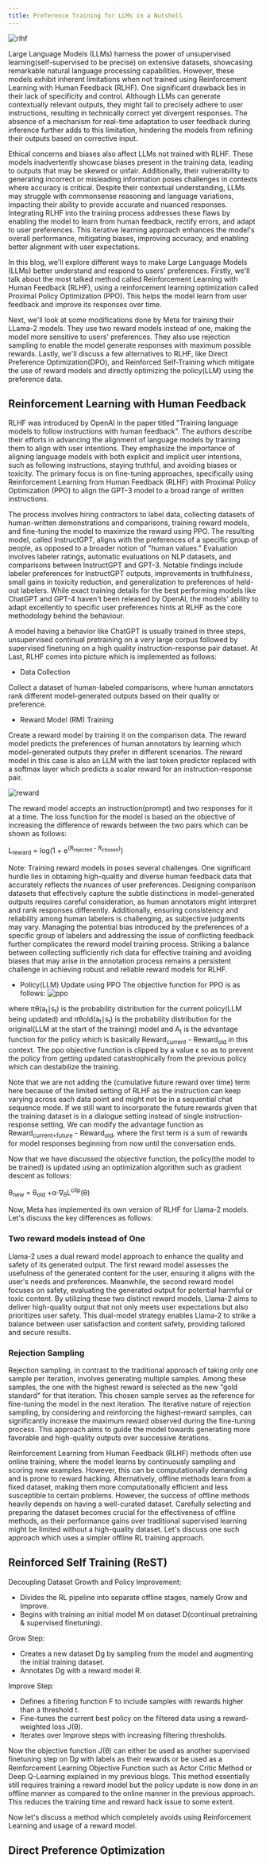 ```yaml
---
title: Preference Training for LLMs in a Nutshell
---
```


![rlhf](https://github.com/spraphul/blog/blob/gh-pages/_posts/rlhf.png?raw=true)

Large Language Models (LLMs) harness the power of unsupervised learning(self-supervised to be precise) on extensive datasets, showcasing remarkable natural language processing capabilities. However, these models exhibit inherent limitations when not trained using Reinforcement Learning with Human Feedback (RLHF). One significant drawback lies in their lack of specificity and control. Although LLMs can generate contextually relevant outputs, they might fail to precisely adhere to user instructions, resulting in technically correct yet divergent responses. The absence of a mechanism for real-time adaptation to user feedback during inference further adds to this limitation, hindering the models from refining their outputs based on corrective input.

Ethical concerns and biases also affect LLMs not trained with RLHF. These models inadvertently showcase biases present in the training data, leading to outputs that may be skewed or unfair. Additionally, their vulnerability to generating incorrect or misleading information poses challenges in contexts where accuracy is critical. Despite their contextual understanding, LLMs may struggle with commonsense reasoning and language variations, impacting their ability to provide accurate and nuanced responses. Integrating RLHF into the training process addresses these flaws by enabling the model to learn from human feedback, rectify errors, and adapt to user preferences. This iterative learning approach enhances the model's overall performance, mitigating biases, improving accuracy, and enabling better alignment with user expectations. 

In this blog, we'll explore different ways to make Large Language Models (LLMs) better understand and respond to users' preferences. Firstly, we'll talk about the most talked method called Reinforcement Learning with Human Feedback (RLHF), using a reinforcement learning optimization called Proximal Policy Optimization (PPO). This helps the model learn from user feedback and improve its responses over time.

Next, we'll look at some modifications done by Meta for training their LLama-2 models. They use two reward models instead of one, making the model more sensitive to users' preferences. They also use rejection sampling to enable the model generate responses with maximum possible rewards. Lastly, we'll discuss a few alternatives to RLHF, like Direct Preference Optimization(DPO), and Reinforced Self-Training which mitigate the use of reward models and directly optimizing the policy(LLM) using the preference data.

## Reinforcement Learning with Human Feedback
RLHF was introduced by OpenAI in the paper titled "Training language models to follow instructions with human feedback". The authors describe their efforts in advancing the alignment of language models by training them to align with user intentions. They emphasize the importance of aligning language models with both explicit and implicit user intentions, such as following instructions, staying truthful, and avoiding biases or toxicity. The primary focus is on fine-tuning approaches, specifically using Reinforcement Learning from Human Feedback (RLHF) with Proximal Policy Optimization (PPO) to align the GPT-3 model to a broad range of written instructions.

The process involves hiring contractors to label data, collecting datasets of human-written demonstrations and comparisons, training reward models, and fine-tuning the model to maximize the reward using PPO. The resulting model, called InstructGPT, aligns with the preferences of a specific group of people, as opposed to a broader notion of "human values." Evaluation involves labeler ratings, automatic evaluations on NLP datasets, and comparisons between InstructGPT and GPT-3. Notable findings include labeler preferences for InstructGPT outputs, improvements in truthfulness, small gains in toxicity reduction, and generalization to preferences of held-out labelers. While exact training details for the best performing models like ChatGPT and GPT-4 haven't been released by OpenAI, the models' ability to adapt excellently to specific user preferences hints at RLHF as the core methodology behind the behaviour. 

A model having a behavior like ChatGPT is usually trained in three steps, unsupervised continual pretraining on a very large corpus followed by supervised finetuning on a high quality instruction-response pair dataset. At Last, RLHF comes into picture which is implemented as follows:

- Data Collection

Collect a dataset of human-labeled comparisons, where human annotators rank different model-generated outputs based on their quality or preference.

- Reward Model (RM) Training

Create a reward model by training it on the comparison data. The reward model predicts the preferences of human annotators by learning which model-generated outputs they prefer in different scenarios. The reward model in this case is also an LLM with the last token predictor replaced with a softmax layer which predicts a scalar reward for an instruction-response pair.

![reward](https://github.com/spraphul/blog/blob/gh-pages/_posts/reward.png?raw=true)

The reward model accepts an instruction(prompt) and two responses for it at a time. The loss function for the model is based on the objective of increasing the difference of rewards between the two pairs which can be shown as follows:

L<sub>reward</sub> = log(1 + e<sup>(R<sub>rejected</sub> - R<sub>chosen</sub>)</sup>)

Note: Training reward models in poses several challenges. One significant hurdle lies in obtaining high-quality and diverse human feedback data that accurately reflects the nuances of user preferences. Designing comparison datasets that effectively capture the subtle distinctions in model-generated outputs requires careful consideration, as human annotators might interpret and rank responses differently. Additionally, ensuring consistency and reliability among human labelers is challenging, as subjective judgments may vary. Managing the potential bias introduced by the preferences of a specific group of labelers and addressing the issue of conflicting feedback further complicates the reward model training process. Striking a balance between collecting sufficiently rich data for effective training and avoiding biases that may arise in the annotation process remains a persistent challenge in achieving robust and reliable reward models for RLHF.

- Policy(LLM) Update using PPO
The objective function for PPO is as follows:
![ppo](https://github.com/spraphul/blog/blob/gh-pages/_posts/PPO.png?raw=true)

where πθ(a<sub>t</sub>∣s<sub>t</sub>) is the probability distribution for the current policy(LLM being updated) and πθold(a<sub>t</sub>∣s<sub>t</sub>) is the probability distribution for the original(LLM at the start of the training) model and A<sub>t</sub> is the advantage function for the policy which is basically Reward<sub>current</sub> - Reward<sub>old</sub> in this context. The ppo objective function is clipped by a value ϵ so as to prevent the policy from getting updated catastrophically from the previous policy which can destabilize the training. 

Note that we are not adding the (cumulative future reward over time) term here because of the limited setting of RLHF as the instruction can keep varying across each data point and might not be in a sequential chat sequence mode. If we still want to incorporate the future rewards given that the training dataset is in a dialogue setting instead of single instruction-response setting, We can modify the advantage function as Reward<sub>current+future</sub> - Reward<sub>old</sub>, where the first term is a sum of rewards for model responses beginning from now until the conversation ends. 

Now that we have discussed the objective function, the policy(the model to be trained) is updated using an optimization algorithm such as gradient descent as follows:

θ<sub>new</sub> = θ<sub>old</sub> +α⋅∇<sub>θ</sub>L<sup>clip</sup>(θ)

Now, Meta has implemented its own version of RLHF for Llama-2 models. Let's discuss the key differences as follows:

### Two reward models instead of One
Llama-2 uses a dual reward model approach to enhance the quality and safety of its generated output. The first reward model assesses the usefulness of the generated content for the user, ensuring it aligns with the user's needs and preferences. Meanwhile, the second reward model focuses on safety, evaluating the generated output for potential harmful or toxic content. By utilizing these two distinct reward models, Llama-2 aims to deliver high-quality output that not only meets user expectations but also prioritizes user safety. This dual-model strategy enables Llama-2 to strike a balance between user satisfaction and content safety, providing tailored and secure results.

### Rejection Sampling
Rejection sampling, in contrast to the traditional approach of taking only one sample per iteration, involves generating multiple samples. Among these samples, the one with the highest reward is selected as the new "gold standard" for that iteration. This chosen sample serves as the reference for fine-tuning the model in the next iteration. The iterative nature of rejection sampling, by considering and reinforcing the highest-reward samples, can significantly increase the maximum reward observed during the fine-tuning process. This approach aims to guide the model towards generating more favorable and high-quality outputs over successive iterations.

Reinforcement Learning from Human Feedback (RLHF) methods often use online training, where the model learns by continuously sampling and scoring new examples. However, this can be computationally demanding and is prone to reward hacking. Alternatively, offline methods learn from a fixed dataset, making them more computationally efficient and less susceptible to certain problems. However, the success of offline methods heavily depends on having a well-curated dataset. Carefully selecting and preparing the dataset becomes crucial for the effectiveness of offline methods, as their performance gains over traditional supervised learning might be limited without a high-quality dataset. Let's discuss one such approach which uses a simpler offline RL training approach.

## Reinforced Self Training (ReST)
Decoupling Dataset Growth and Policy Improvement:

- Divides the RL pipeline into separate offline stages, namely Grow and Improve.
- Begins with training an initial model M on dataset D(continual pretraining & supervised finetuning).
  
Grow Step:

- Creates a new dataset Dg by sampling from the model and augmenting the initial training dataset.
- Annotates Dg with a reward model R.
  
Improve Step:

- Defines a filtering function F to include samples with rewards higher than a threshold t.
- Fine-tunes the current best policy on the filtered data using a reward-weighted loss J(θ).
- Iterates over Improve steps with increasing filtering thresholds.

Now the objective function J(θ) can either be used as another supervised finetuning step on D𝑔 with labels as their rewards or be used as a Reinforcement Learning Objective Function such as Actor Critic Method or Deep Q-Learning explained in my previous blogs. This method essentially still requires training a reward model but the policy update is now done in an offline manner as compared to the online manner in the previous approach. This reduces the training time and reward hack issue to some extent. 

Now let's discuss a method which completely avoids using Reinforcement Learning and usage of a reward model.

## Direct Preference Optimization





